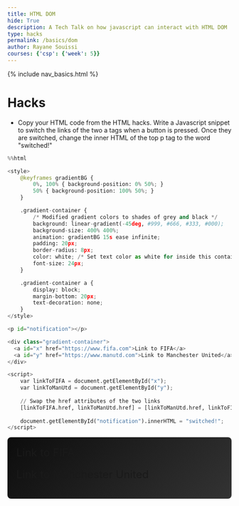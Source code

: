 ```yaml
---
title: HTML DOM
hide: True
description: A Tech Talk on how javascript can interact with HTML DOM
type: hacks
permalink: /basics/dom
author: Rayane Souissi
courses: {'csp': {'week': 5}}
---
```


{% include nav_basics.html %}

# Hacks
- Copy your HTML code from the HTML hacks. Write a Javascript snippet to switch the links of the two a tags when a button is pressed. Once they are switched, change the inner HTML of the top p tag to the word "switched!"


```python
%%html

<style>
    @keyframes gradientBG {
        0%, 100% { background-position: 0% 50%; }
        50% { background-position: 100% 50%; }
    }

    .gradient-container {
        /* Modified gradient colors to shades of grey and black */
        background: linear-gradient(-45deg, #999, #666, #333, #000);
        background-size: 400% 400%;
        animation: gradientBG 15s ease infinite;
        padding: 20px;
        border-radius: 8px;
        color: white; /* Set text color as white for inside this container */
        font-size: 24px; 
    }

    .gradient-container a {
        display: block;
        margin-bottom: 20px;
        text-decoration: none;
    }
</style>

<p id="notification"></p>

<div class="gradient-container">
  <a id="x" href="https://www.fifa.com">Link to FIFA</a>
  <a id="y" href="https://www.manutd.com">Link to Manchester United</a>
</div>

<script>
    var linkToFIFA = document.getElementById("x");
    var linkToManUtd = document.getElementById("y");
    
    // Swap the href attributes of the two links
    [linkToFIFA.href, linkToManUtd.href] = [linkToManUtd.href, linkToFIFA.href];
    
    document.getElementById("notification").innerHTML = "switched!";
</script>

```



<!-- Simplified CSS styles -->
<style>
    @keyframes gradientBG {
        0%, 100% { background-position: 0% 50%; }
        50% { background-position: 100% 50%; }
    }

    .gradient-container {
        /* Modified gradient colors to shades of grey and black */
        background: linear-gradient(-45deg, #999, #666, #333, #000);
        background-size: 400% 400%;
        animation: gradientBG 15s ease infinite;
        padding: 20px;
        border-radius: 8px;
        color: white; /* Set text color as white for inside this container */
        font-size: 24px; 
    }

    .gradient-container a {
        display: block;
        margin-bottom: 20px;
        text-decoration: none;
    }
</style>

<p id="notification"></p>

<div class="gradient-container">
  <a id="x" href="https://www.fifa.com">Link to FIFA</a>
  <a id="y" href="https://www.manutd.com">Link to Manchester United</a>
</div>

<script>
    var linkToFIFA = document.getElementById("x");
    var linkToManUtd = document.getElementById("y");

    // Swap the href attributes of the two links
    [linkToFIFA.href, linkToManUtd.href] = [linkToManUtd.href, linkToFIFA.href];

    document.getElementById("notification").innerHTML = "switched!";
</script>


